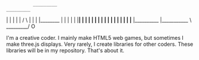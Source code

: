               _________                                             _________
|        |    |             |                 |                    /         \         |
|        |    |________     |                 |                   |          |         |
|________|    |             |                 |                   |          |         |
|        |    |             |                 |                   |          |
|        |    |________     |__________       |___________        \ _________/         O

I'm a creative coder. I mainly make HTML5 web games, but sometimes I make three.js displays. Very rarely, I create libraries for other coders. These libraries will be in my repository.
That's about it.
